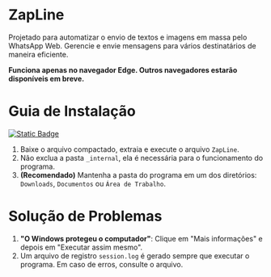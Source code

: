# ZapLine
Projetado para automatizar o envio de textos e imagens em massa pelo WhatsApp Web. Gerencie e envie mensagens para vários destinatários de maneira eficiente.

**Funciona apenas no navegador Edge. Outros navegadores estarão disponíveis em breve.**

# Guia de Instalação

[![Static Badge](https://img.shields.io/badge/Baixe%20a%20versão%20mais%20recente-v1.0.11-blue)](https://github.com/akilaoncloud/ZapLine/releases/download/v1.0.11/ZapLine-win64-v1.0.11.zip)
1. Baixe o arquivo compactado, extraia e execute o arquivo `ZapLine`.
2. Não exclua a pasta `_internal`, ela é necessária para o funcionamento do programa.
3. **(Recomendado)** Mantenha a pasta do programa em um dos diretórios: `Downloads`, `Documentos` ou `Área de Trabalho`.


# Solução de Problemas
1. **"O Windows protegeu o computador"**: Clique em "Mais informações" e depois em "Executar assim mesmo".
2. Um arquivo de registro `session.log` é gerado sempre que executar o programa. Em caso de erros, consulte o arquivo.
